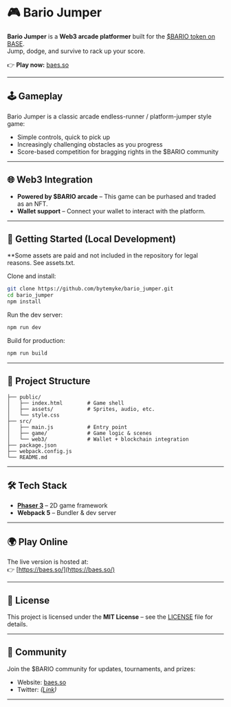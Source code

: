 
# 🎮 Bario Jumper

**Bario Jumper** is a **Web3 arcade platformer** built for the [$BARIO token on BASE](https://baes.so/).  
Jump, dodge, and survive to rack up your score.

👉 **Play now:** [baes.so](https://baes.so/)

---

## 🕹️ Gameplay

Bario Jumper is a classic arcade endless-runner / platform-jumper style game:

- Simple controls, quick to pick up  
- Increasingly challenging obstacles as you progress  
- Score-based competition for bragging rights in the $BARIO community  

---

## 🌐 Web3 Integration

- **Powered by $BARIO arcade** – This game can be purhased and traded as an NFT.  
- **Wallet support** – Connect your wallet to interact with the platform.  

---

## 🚀 Getting Started (Local Development)

**Some assets are paid and not included in the repository for legal reasons. See assets.txt.

Clone and install:

```bash
git clone https://github.com/bytemyke/bario_jumper.git
cd bario_jumper
npm install
```

Run the dev server:

```bash
npm run dev
```

Build for production:

```bash
npm run build
```

---

## 📂 Project Structure

```
├── public/
│   ├── index.html        # Game shell
│   ├── assets/           # Sprites, audio, etc.
│   └── style.css
├── src/
│   ├── main.js           # Entry point
│   ├── game/             # Game logic & scenes
│   └── web3/             # Wallet + blockchain integration
├── package.json
├── webpack.config.js
└── README.md
```

---

## 🛠️ Tech Stack

- **[Phaser 3](https://phaser.io/)** – 2D game framework  
- **Webpack 5** – Bundler & dev server  

---

## 🌍 Play Online

The live version is hosted at:  
👉 [https://baes.so/](https://baes.so/)

---


## 📜 License

This project is licensed under the **MIT License** – see the [LICENSE](LICENSE) file for details.

---

## 💬 Community

Join the $BARIO community for updates, tournaments, and prizes:  
- Website: [baes.so](https://baes.so/)  
- Twitter: *([Link](https://x.com/BaseBario))*  

---
